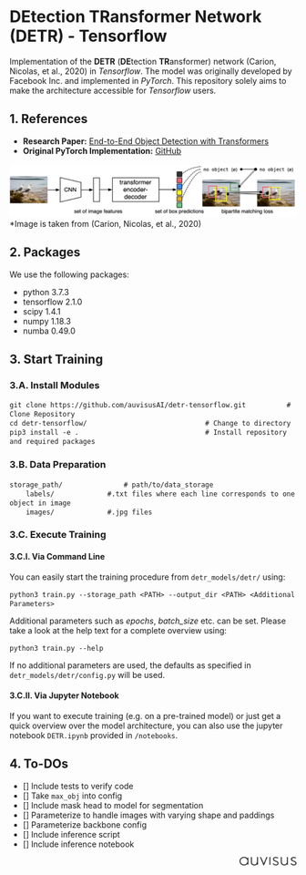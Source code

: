 # DEtection TRansformer Network (DETR) - Tensorflow

Implementation of the **DETR** (**DE**tection **TR**ansformer) network (Carion, Nicolas, et al., 2020) in *Tensorflow*. The model was originally developed by Facebook Inc. and implemented in *PyTorch*. This repository solely aims to make the architecture accessible for *Tensorflow* users.


## 1. References
- **Research Paper:** [End-to-End Object Detection with Transformers](https://arxiv.org/abs/2005.12872)
- **Original PyTorch Implementation:** [GitHub](https://github.com/facebookresearch/detr)

<img src="img/DETR.png">
*Image is taken from (Carion, Nicolas, et al., 2020)


## 2. Packages
We use the following packages:
- python 3.7.3
- tensorflow 2.1.0
- scipy 1.4.1
- numpy 1.18.3
- numba 0.49.0



## 3. Start Training

### 3.A. Install Modules
```console
git clone https://github.com/auvisusAI/detr-tensorflow.git 			# Clone Repository
cd detr-tensorflow/								# Change to directory
pip3 install -e .								# Install repository and required packages
```

### 3.B. Data Preparation
```console
storage_path/				# path/to/data_storage
	labels/				#.txt files where each line corresponds to one object in image
	images/				#.jpg files
```


### 3.C. Execute Training

#### 3.C.I. Via Command Line
You can easily start the training procedure from `detr_models/detr/` using:

```console
python3 train.py --storage_path <PATH> --output_dir <PATH> <Additional Parameters>
```

Additional parameters such as *epochs*, *batch_size* etc. can be set. Please take a look at the help text for a complete overview using:

```console
python3 train.py --help
```

If no additional parameters are used, the defaults as specified in `detr_models/detr/config.py` will be used.

#### 3.C.II. Via Jupyter Notebook

If you want to execute training (e.g. on a pre-trained model) or just get a quick overview over the model architecture, you can also use the jupyter notebook `DETR.ipynb` provided in `/notebooks`.

## 4. To-DOs
- [] Include tests to verify code
- [] Take `max_obj` into config
- [] Include mask head to model for segmentation
- [] Parameterize to handle images with varying shape and paddings
- [] Parameterize backbone config
- [] Include inference script
- [] Include inference notebook

<img align="right" src="img/auvisus.svg" width="100" >
